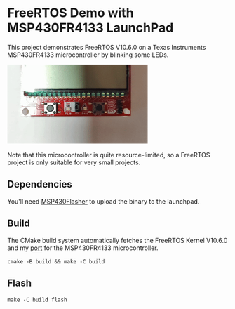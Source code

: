 # FreeRTOS Demo with MSP430FR4133 LaunchPad
This project demonstrates FreeRTOS V10.6.0 on a Texas Instruments
MSP430FR4133 microcontroller by blinking some LEDs.

![demo](docs/demo.gif)

Note that this microcontroller is quite resource-limited, so a FreeRTOS
project is only suitable for very small projects.

## Dependencies
You'll need [MSP430Flasher](https://www.ti.com/tool/MSP430-FLASHER) to upload
the binary to the launchpad.

## Build
The CMake build system automatically fetches the FreeRTOS Kernel V10.6.0
and my [port](https://github.com/stgloorious/freertos-port-gcc-msp430fr4133)
for the MSP430FR4133 microcontroller.

~~~
cmake -B build && make -C build
~~~

## Flash
~~~
make -C build flash
~~~
